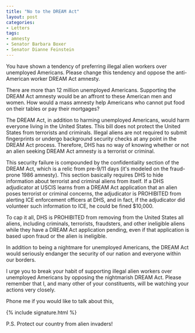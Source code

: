 ```yaml
---
title: "No to the DREAM Act"
layout: post
categories:
- Letters
tags:
- amnesty
- Senator Barbara Boxer
- Senator Dianne Feinstein
---
```


You have shown a tendency of preferring illegal alien workers over unemployed Americans. Please change this tendency and oppose the anti-American worker DREAM Act amnesty.

There are more than 12 million unemployed Americans. Supporting the DREAM Act amnesty would be an affront to these American men and women. How would a mass amnesty help Americans who cannot put food on their tables or pay their mortgages?

The DREAM Act, in addition to harming unemployed Americans, would harm everyone living in the United States. This bill does not protect the United States from terrorists and criminals. Illegal aliens are not required to submit fingerprints or undergo background security checks at any point in the DREAM Act process. Therefore, DHS has no way of knowing whether or not an alien seeking DREAM Act amnesty is a terrorist or criminal.

This security failure is compounded by the confidentiality section of the DREAM Act, which is a relic from pre-9/11 days (it's modeled on the fraud-prone 1986 amnesty). This section basically requires DHS to hide information about terrorist and criminal aliens from itself. If a DHS adjudicator at USCIS learns from a DREAM Act application that an alien poses terrorist or criminal concerns, the adjudicator is PROHIBITED from alerting ICE enforcement officers at DHS, and in fact, if the adjudicator did volunteer such information to ICE, he could be fined $10,000.

To cap it all, DHS is PROHIBITED from removing from the United States all aliens, including criminals, terrorists, fraudsters, and other ineligible aliens while they have a DREAM Act application pending, even if that application is based upon fraud or the alien is ineligible.

In addition to being a nightmare for unemployed Americans, the DREAM Act would seriously endanger the security of our nation and everyone within our borders.

I urge you to break your habit of supporting illegal alien workers over unemployed Americans by opposing the nightmarish DREAM Act. Please remember that I, and many other of your constituents, will be watching your actions very closely.

Phone me if you would like to talk about this,

{% include signature.html %}

P.S. Protect our country from alien invaders!
